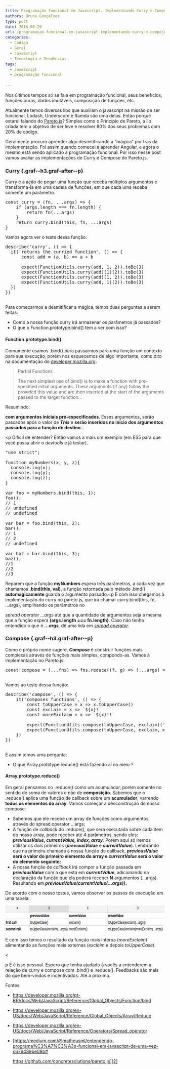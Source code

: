 ```yaml
---
title: Programação funcional em Javascript. Implementando Curry e Compose, com bind e reduce.
authors: Bruno Gonçalves
type: post
date: 2016-06-29
url: /programacao-funcional-em-javascript-implementando-curry-e-compose-com-bind-e-reduce/
categories:
  - Código
  - Geral
  - JavaScript
  - Tecnologia e Tendências
tags:
  - JavaScript
  - programação funcional

---
```

Nos últimos tempos só se fala em programação funcional, seus benefícios, funções puras, dados imutáveis, composição de funções, etc.

Atualmente temos diversas libs que auxiliam o javascript na missão de ser funcional, Lodash, Underscore e Ramda são uma delas. Então porque estarei falando do [Pareto.js][1]? Simples como o Princípio de Pareto, a lib criada tem o objetivo de ser leve e resolver 80% dos seus problemas com 20% de código.

Geralmente procuro aprender algo desmitificando a “mágica” por tras da implementação. Foi assim quando comecei a aprender Angular, e agora o mesmo está sendo aplicado à programação funcional. Por isso nesse post vamos avaliar as implementações de Curry e Compose do Pareto.js.

### Curry {.graf--h3.graf-after--p}

<p class="graf-after--h3">
  Curry é a ação de pegar uma função que receba múltiplos argumentos e transforma-la em uma cadeia de funções, em que cada uma receba somente um parâmetro.
</p>

<pre class="lang-javascript">const curry = (fn, ...args) =&gt; {
    if (args.length === fn.length) {
        return fn(...args)
    }
    return curry.bind(this, fn, ...args)
}</pre>

Vamos agora ver o teste dessa função:

<pre class="lang-javascript">describe('curry', () =&gt; {
  it('returns the curried function', () =&gt; {
      const add = (a, b) =&gt; a + b

      expect(FunctionUtils.curry(add, 1, 2)).toBe(3)
      expect(FunctionUtils.curry(add)(1)(2)).toBe(3)
      expect(FunctionUtils.curry(add)(1, 2)).toBe(3)
      expect(FunctionUtils.curry(add, 1)(2)).toBe(3)
  })
})

</pre>

Para começarmos a desmitificar a mágica, temos duas perguntas a serem feitas:

<ul class="postList">
  <li>
    Como a nossa função curry irá armazenar os parâmetros já passados?
  </li>
  <li>
    O que o Function.prototype.bind() tem a ver com isso?
  </li>
</ul>

#### Function.prototype.bind()

Comumente usamos .bind() para passarmos para uma função um contexto para sua execução, porém nos esquecemos de algo importante, como dito na documentação do <a href="https://developer.mozilla.org/pt-BR/docs/Web/JavaScript/Reference/Global_Objects/Function/bind" rel="nofollow">developer.mozilla.org</a>:

> Partial Functions
> 
> The next simplest use of bind() is to make a function with pre-specified initial arguments. These arguments (if any) follow the provided this value and are then inserted at the start of the arguments passed to the target function…

<p class="graf-after--blockquote">
  Resumindo:
</p><p Um dos usos de bind() é construir uma função 

<strong class="markup--strong markup--p-strong">com argumentos iniciais pré-especificados</strong>. Esses argumentos, serão passados após o valor de <strong class="markup--strong markup--p-strong"><em class="markup--em markup--p-em">This</em></strong> e <strong class="markup--strong markup--p-strong">serão inseridos no inicio dos argumentos passados para a função de destino</strong>…</p> <p Difícil de entender? Então vamos a mais um exemplo (em ES5 para que você possa abrir o <em class="markup--em markup--p-em">devtools </em>e já testar).</p> 

<pre class="lang-javascript">"use strict";

function myNumbers(x, y, z){
  console.log(x);
  console.log(y);
  console.log(z);
}

var foo = myNumbers.bind(this, 1);
foo(); 
// 1
// undefined
// undefined

var bar = foo.bind(this, 2);
bar();
// 1
// 2
// undefined

var baz = bar.bind(this, 3);
baz();
//1
//2
//3
</pre>

Reparem que a função <strong class="markup--strong markup--p-strong">myNumbers </strong>espera três parâmetros, a cada vez que chamamos <strong class="markup--strong markup--p-strong">.bind(this, val)</strong>, a função retornada pelo método .bind() <strong class="markup--strong markup--p-strong">automagicamente </strong>guarda o argumento passado.<p E com isso chegamos à implementação do curry no pareto.js, que irá chamar curry.bind(this, fn, ...args), empilhando os parâmetros no 

<em class="markup--em markup--p-em">spread operator &#8230;args </em>até que a quantidade de argumentos seja a mesma que a função espera <strong class="markup--strong markup--p-strong">(args.length === fn.length)</strong>. Caso não tenha entendido o que é <strong class="markup--strong markup--p-strong"><em class="markup--em markup--p-em">…args</em></strong><em class="markup--em markup--p-em">,</em> dê uma lida em <a href="https://developer.mozilla.org/en-US/docs/Web/JavaScript/Reference/Operators/Spread_operator" rel="nofollow"><em class="markup--em markup--p-em">spread operator</em></a><em class="markup--em markup--p-em">.</em></p> 

### Compose {.graf--h3.graf-after--p}

<p class="graf-after--h3">
  Como o próprio nome sugere, <strong class="markup--strong markup--p-strong"><em class="markup--em markup--p-em">Compose </em></strong>é construir funções mais complexas através de funções mais simples, compondo-as. Vamos à implementação no Pareto.js:
</p>

<pre class="lang-javascript">const compose = (...fns) =&gt; fns.reduce((f, g) =&gt; (...args) =&gt; f(g(...args)))

</pre>

Vamos ao teste dessa função:

<pre class="lang-javascript">describe('compose', () =&gt; {
    it('composes functions', () =&gt; {
        const toUpperCase = x =&gt; x.toUpperCase()
        const exclaim = x =&gt; `${x}!`
        const moreExclaim = x =&gt; `${x}!!`

        expect(FunctionUtils.compose(toUpperCase, exclaim)('test')).toBe('TEST!')
        expect(FunctionUtils.compose(toUpperCase, exclaim, moreExclaim)('test')).toBe('TEST!!!')
    })
})

</pre>

E assim temos uma pergunta:

<ul class="postList">
  <li>
    O que Array.prototype.reduce() está fazendo aí no meio ?
  </li>
</ul>

#### Array.prototype.reduce()

Em geral pensamos no .reduce() como um acumulador, porém somente no sentido de soma de valores e não de <strong class="markup--strong markup--p-strong">composição</strong>. Sabemos que o .reduce() aplica uma função de callback sobre um <strong class="markup--strong markup--p-strong">acumulador</strong>, varrendo <strong class="markup--strong markup--p-strong">todos os elementos do array</strong>. Vamos começar a desconstrução do nosso compose:

<ul class="postList">
  <li>
    Sabemos que ele recebe um array de funções como argumentos, através do spread operator …args;
  </li>
  <li>
    A função de <em class="markup--em markup--li-em">callback </em>do .reduce(), que será executada sobre cada item do nosso array, pode receber até 4 parâmetros, sendo eles: <strong class="markup--strong markup--li-strong"><em class="markup--em markup--li-em">previousValue, currentValue, index, array</em></strong>. Porém aqui só iremos utilizar os dois primeiros (<strong class="markup--strong markup--li-strong"><em class="markup--em markup--li-em">previousValue</em></strong> e <strong class="markup--strong markup--li-strong"><em class="markup--em markup--li-em">currentValue</em></strong>). Lembrando que na primeira chamada à nossa função de callback, <strong class="markup--strong markup--li-strong"><em class="markup--em markup--li-em">previousValue</em> será o valor do primeiro elemento do array e <em class="markup--em markup--li-em">currentValue</em> será o valor do elemento seguinte;</strong>
  </li>
  <li>
    A nossa função de <em class="markup--em markup--li-em">callback</em> irá compor a função passada em <strong class="markup--strong markup--li-strong"><em class="markup--em markup--li-em">previousValue</em></strong> com a que está em <strong class="markup--strong markup--li-strong"><em class="markup--em markup--li-em">currentValue</em></strong>, adicionando na declaração da função que ela poderá receber <strong class="markup--strong markup--li-strong">N</strong> argumentos (…args). Resultando em <strong class="markup--strong markup--li-strong"><em class="markup--em markup--li-em">previousValue(currentValue(…args))</em>.</strong>
  </li>
</ul>

De acordo com o nosso testes, vamos observar os passos de execução em uma tabela:

<img class="alignnone size-full wp-image-53670" src="https://raw.githubusercontent.com/diegoeis/tableless-static-images/master/2016/04/compose-print.png" alt="compose-print" width="737" height="83" />

E com isso temos o resultado da função mais interna (<em class="markup--em markup--p-em">moreExclaim</em>) alimentando as funções mais externas (<em class="markup--em markup--p-em">exclaim</em> e depois <em class="markup--em markup--p-em">toUpperCase</em>).

<

p E é isso pessoal. Espero que tenha ajudado à vocês a entenderem a relação de curry e compose com .bind() e .reduce(). Feedbacks são mais do que bem-vindos e incentivados. Até a proxima.

Fontes:

  * <a href="https://developer.mozilla.org/pt-BR/docs/Web/JavaScript/Reference/Global_Objects/Function/bind" rel="nofollow">https://developer.mozilla.org/pt-BR/docs/Web/JavaScript/Reference/Global_Objects/Function/bind</a>
  * <a href="https://developer.mozilla.org/pt-BR/docs/Web/JavaScript/Reference/Global_Objects/Function/bind" rel="nofollow">https://developer.mozilla.org/en-US/docs/Web/JavaScript/Reference/Global_Objects/Array/Reduce</a>
  * <a href="https://developer.mozilla.org/en-US/docs/Web/JavaScript/Reference/Operators/Spread_operator" rel="nofollow">https://developer.mozilla.org/en-US/docs/Web/JavaScript/Reference/Operators/Spread_operator</a>
  * [https://medium.com/@matheusml/entendendo-programa%C3%A7%C3%A3o-funcional-em-javascript-de-uma-vez-c676489be08b#
  
    https://github.com/concretesolutions/pareto.js][2]

 [1]: https://github.com/concretesolutions/pareto.js
 [2]: https://medium.com/@matheusml/entendendo-programa%C3%A7%C3%A3o-funcional-em-javascript-de-uma-vez-c676489be08b#%20https://github.com/concretesolutions/pareto.js